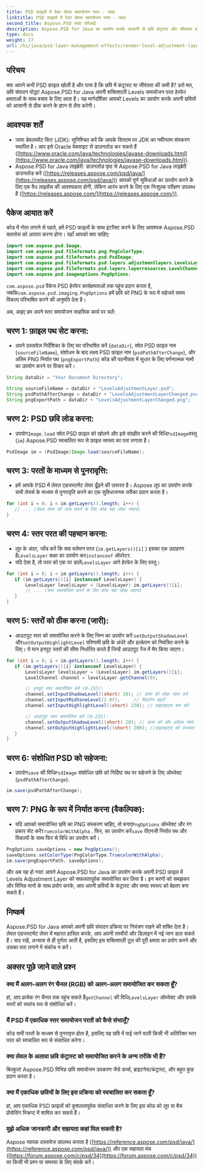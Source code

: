```yaml
---
title: PSD फ़ाइलों में रेंडर लेवल समायोजन परत - जावा
linktitle: PSD फ़ाइलों में रेंडर लेवल समायोजन परत - जावा
second_title: Aspose.PSD जावा एपीआई
description: Aspose.PSD for Java का उपयोग करके आसानी से छवि कंट्रास्ट और जीवंतता को बढ़ाने का तरीका जानें। इस चरण-दर-चरण मार्गदर्शिका के साथ लेवल एडजस्टमेंट लेयर्स में महारत हासिल करें।
type: docs
weight: 17
url: /hi/java/psd-layer-management-effects/render-level-adjustment-layer-psd/
---
```

## परिचय

क्या आपने कभी PSD फ़ाइल खोली है और पाया है कि छवि में कंट्रास्ट या जीवंतता की कमी है? डरो मत, छवि संपादन योद्धा! Aspose.PSD for Java अपनी शक्तिशाली Levels समायोजन परत हेरफेर क्षमताओं के साथ बचाव के लिए आता है। यह मार्गदर्शिका आपको Levels का उपयोग करके अपनी छवियों को आसानी से ठीक करने के ज्ञान से लैस करेगी। 

## आवश्यक शर्तें

- जावा डेवलपमेंट किट (JDK): सुनिश्चित करें कि आपके सिस्टम पर JDK का नवीनतम संस्करण स्थापित है। आप इसे Oracle वेबसाइट से डाउनलोड कर सकते हैं ([https://www.oracle.com/java/technologies/javase-downloads.html](https://www.oracle.com/java/technologies/javase-downloads.html)).
- Aspose.PSD for Java लाइब्रेरी: डाउनलोड पृष्ठ से Aspose.PSD for Java लाइब्रेरी डाउनलोड करें ([https://releases.aspose.com/psd/java/](https://releases.aspose.com/psd/java/)) आपको पूर्ण सुविधाओं का उपयोग करने के लिए एक वैध लाइसेंस की आवश्यकता होगी, लेकिन आरंभ करने के लिए एक निःशुल्क परीक्षण उपलब्ध है ([https://releases.aspose.com/](https://releases.aspose.com/)).

## पैकेज आयात करें

कोड में गोता लगाने से पहले, हमें PSD फ़ाइलों के साथ इंटरैक्ट करने के लिए आवश्यक Aspose.PSD क्लासेस को आयात करना होगा। यहाँ आपको क्या चाहिए:

```java
import com.aspose.psd.Image;
import com.aspose.psd.fileformats.png.PngColorType;
import com.aspose.psd.fileformats.psd.PsdImage;
import com.aspose.psd.fileformats.psd.layers.adjustmentlayers.LevelsLayer;
import com.aspose.psd.fileformats.psd.layers.layerresources.LevelChannel;
import com.aspose.psd.imageoptions.PngOptions;
```

`com.aspose.psd` पैकेज PSD हेरफेर कार्यक्षमताओं तक पहुंच प्रदान करता है, जबकि`com.aspose.psd.imaging.PngOptions` हमें छवि को PNG के रूप में सहेजते समय विकल्प परिभाषित करने की अनुमति देता है।

अब, आइए हम अपने स्तर समायोजन साहसिक कार्य पर चलें:

## चरण 1: फ़ाइल पथ सेट करना:

- अपने दस्तावेज़ निर्देशिका के लिए चर परिभाषित करें (`dataDir`), स्रोत PSD फ़ाइल नाम (`sourceFileName`), संशोधन के बाद लक्ष्य PSD फ़ाइल नाम (`psdPathAfterChange`), और अंतिम PNG निर्यात पथ (`pngExportPath`) कोड की पठनीयता में सुधार के लिए वर्णनात्मक नामों का उपयोग करने पर विचार करें।

```java
String dataDir = "Your Document Directory";

String sourceFileName = dataDir + "LevelsAdjustmentLayer.psd";
String psdPathAfterChange = dataDir + "LevelsAdjustmentLayerChanged.psd";
String pngExportPath = dataDir + "LevelsAdjustmentLayerChanged.png";
```

## चरण 2: PSD छवि लोड करना:

-  उपयोग`Image.load` स्रोत PSD फ़ाइल को खोलने और इसे संग्रहीत करने की विधि`PsdImage`वस्तु (`im`) Aspose.PSD स्वचालित रूप से फ़ाइल स्वरूप का पता लगाता है।

```java
PsdImage im = (PsdImage)Image.load(sourceFileName);
```

## चरण 3: परतों के माध्यम से पुनरावृत्ति:

- हमें आपके PSD में लेवल एडजस्टमेंट लेयर ढूँढ़ने की ज़रूरत है। Aspose लूप का उपयोग करके सभी लेयर्स के माध्यम से पुनरावृति करने का एक सुविधाजनक तरीका प्रदान करता है।

```java
for (int i = 0; i < im.getLayers().length; i++) {
   // ... (लेवल लेयर की जांच करने के लिए कोड यहां जोड़ा जाएगा)
}
```

## चरण 4: स्तर परत की पहचान करना:

- लूप के अंदर, जाँच करें कि क्या वर्तमान परत (`im.getLayers()[i]` ) इसका एक उदाहरण है`LevelsLayer` कक्षा का उपयोग कर`instanceof` ऑपरेटर. 
-  यदि ऐसा है, तो परत को एक पर डालें`LevelsLayer` आगे हेरफेर के लिए वस्तु।

```java
for (int i = 0; i < im.getLayers().length; i++) {
   if (im.getLayers()[i] instanceof LevelsLayer) {
	   LevelsLayer levelsLayer = (LevelsLayer) im.getLayers()[i];
	   // ... (स्तर समायोजित करने के लिए कोड यहां जोड़ा जाएगा)
   }
}
```
## चरण 5: स्तरों को ठीक करना (जारी):

-  आउटपुट स्तर को समायोजित करने के लिए निम्न का उपयोग करें:`setOutputShadowLevel` और`setOutputHighlightLevel` परिणामी छवि के अंधेरे और हल्केपन को नियंत्रित करने के लिए। ये मान इनपुट स्तरों की सीमा निर्धारित करते हैं जिन्हें आउटपुट रेंज में मैप किया जाएगा।

```java
for (int i = 0; i < im.getLayers().length; i++) {
   if (im.getLayers()[i] instanceof LevelsLayer) {
	   LevelsLayer levelsLayer = (LevelsLayer) im.getLayers()[i];
	   LevelChannel channel = levelsLayer.getChannel(0);

	   // इनपुट स्तर समायोजित करें (0-255):
	   channel.setInputShadowLevel((short) 10); // छाया को थोड़ा गहरा करें
	   channel.setInputMidtoneLevel(2.0f);     // मिडटोन बढ़ाएँ
	   channel.setInputHighlightLevel((short) 230); // हाइलाइट्स कम करें

	   // आउटपुट स्तर समायोजित करें (0-255):
	   channel.setOutputShadowLevel((short) 20); // छाया को और अधिक गहरा करें
	   channel.setOutputHighlightLevel((short) 200); //हाइलाइट्स को उज्ज्वल करें
   }
}
```

## चरण 6: संशोधित PSD को सहेजना:

-  उपयोग`save` की विधि`PsdImage` संशोधित छवि को निर्दिष्ट पथ पर सहेजने के लिए ऑब्जेक्ट (`psdPathAfterChange`).

```java
im.save(psdPathAfterChange);
```

## चरण 7: PNG के रूप में निर्यात करना (वैकल्पिक):

-  यदि आपको समायोजित छवि का PNG संस्करण चाहिए, तो बनाएं`PngOptions` ऑब्जेक्ट और रंग प्रकार सेट करें`TruecolorWithAlpha` . फिर, का उपयोग करें`save` पीएनजी निर्यात पथ और विकल्पों के साथ फिर से विधि का उपयोग करें।

```java
PngOptions saveOptions = new PngOptions();
saveOptions.setColorType(PngColorType.TruecolorWithAlpha);
im.save(pngExportPath, saveOptions);
```

और अब यह हो गया! आपने Aspose.PSD for Java का उपयोग करके अपनी PSD फ़ाइल में Levels Adjustment Layer को सफलतापूर्वक समायोजित कर लिया है। इन चरणों को समझकर और विभिन्न मानों के साथ प्रयोग करके, आप अपनी छवियों के कंट्रास्ट और समग्र स्वरूप को बेहतर बना सकते हैं।

## निष्कर्ष

Aspose.PSD for Java आपको अपनी छवि संपादन प्रक्रिया पर नियंत्रण रखने की शक्ति देता है। लेवल एडजस्टमेंट लेयर में महारत हासिल करके, आप अपनी तस्वीरों और डिज़ाइन में नई जान डाल सकते हैं। याद रखें, अभ्यास से ही पूर्णता आती है, इसलिए इस शक्तिशाली टूल की पूरी क्षमता का प्रयोग करने और उसका पता लगाने में संकोच न करें।
 
## अक्सर पूछे जाने वाले प्रश्न

### क्या मैं अलग-अलग रंग चैनल (RGB) को अलग-अलग समायोजित कर सकता हूँ? 
हां, आप प्रत्येक रंग चैनल तक पहुंच सकते हैं`getChannel` की विधि`LevelsLayer` ऑब्जेक्ट और उसके स्तरों को स्वतंत्र रूप से संशोधित करें।

### मैं PSD में एकाधिक स्तर समायोजन परतों को कैसे संभालूँ?
कोड सभी परतों के माध्यम से पुनरावृत्त होता है, इसलिए यह छवि में पाई जाने वाली किसी भी अतिरिक्त स्तर परत को स्वचालित रूप से संसाधित करेगा।

### क्या लेवल के अलावा छवि कंट्रास्ट को समायोजित करने के अन्य तरीके भी हैं?
बिल्कुल! Aspose.PSD विभिन्न छवि समायोजन उपकरण जैसे कर्व्स, ब्राइटनेस/कंट्रास्ट, और बहुत कुछ प्रदान करता है।

### क्या मैं एकाधिक छवियों के लिए इस प्रक्रिया को स्वचालित कर सकता हूँ? 
हां, आप एकाधिक PSD फ़ाइलों को कुशलतापूर्वक संसाधित करने के लिए इस कोड को लूप या बैच प्रोसेसिंग स्क्रिप्ट में शामिल कर सकते हैं।

### मुझे अधिक जानकारी और सहायता कहां मिल सकती है?
Aspose व्यापक दस्तावेज उपलब्ध कराता है ([https://reference.aspose.com/psd/java/](https://reference.aspose.com/psd/java/)) और एक सहायता मंच ([https://forum.aspose.com/c/psd/34](https://forum.aspose.com/c/psd/34)) पर किसी भी प्रश्न या समस्या के लिए संपर्क करें।
